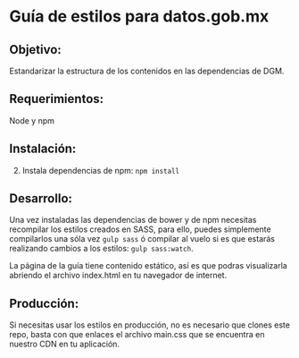 # Guía de estilos para datos.gob.mx

## Objetivo:

Estandarizar la estructura de los contenidos en las dependencias de DGM.

## Requerimientos:

Node y npm

## Instalación:

2. Instala dependencias de npm: `npm install`

## Desarrollo:

Una vez instaladas las dependencias de bower y de npm necesitas recompilar los estilos creados en SASS, para ello, puedes simplemente compilarlos una sóla vez `gulp sass` ó compilar al vuelo si es que estarás realizando cambios a los estilos: `gulp sass:watch`.

La página de la guía tiene contenido estático, así es que podras visualizarla abriendo el archivo index.html en tu navegador de internet.

## Producción:

Si necesitas usar los estilos en producción, no es necesario que clones este repo, basta con que enlaces el archivo main.css que se encuentra en nuestro CDN en tu aplicación.